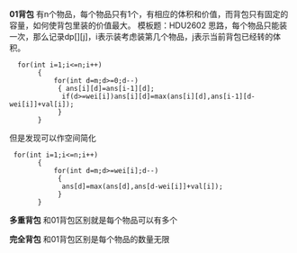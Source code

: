 **01背包**
有n个物品，每个物品只有1个，有相应的体积和价值，而背包只有固定的容量，如何使背包里装的价值最大。
模板题：HDU2602
思路，每个物品只能装一次，那么记录dp[][j]，i表示装考虑装第几个物品，j表示当前背包已经转的体积。

```
  for(int i=1;i<=n;i++)
       {
           for(int d=m;d>=0;d--)
            { ans[i][d]=ans[i-1][d];
             if(d>=wei[i])ans[i][d]=max(ans[i][d],ans[i-1][d-wei[i]]+val[i]);
            }
       }
```
但是发现可以作空间简化

```
 for(int i=1;i<=n;i++)
       {
           for(int d=m;d>=wei[i];d--)
            {
             ans[d]=max(ans[d],ans[d-wei[i]]+val[i]);
            }
       }
```

**多重背包**
和01背包区别就是每个物品可以有多个

**完全背包**
和01背包区别是每个物品的数量无限